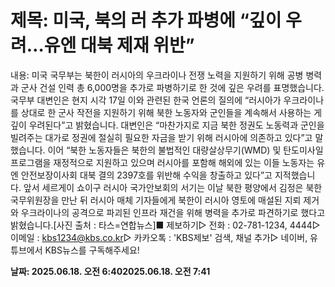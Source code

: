# **제목: 미국, 북의 러 추가 파병에 “깊이 우려…유엔 대북 제재 위반”**

  내용: 미국 국무부는 북한이 러시아의 우크라이나 전쟁 노력을 지원하기 위해 공병 병력과 군사 건설 인력 총 6,000명을 추가로 파병하기로 한 것에 깊은 우려를 표명했습니다. 국무부 대변인은 현지 시각 17일 이와 관련된 한국 언론의 질의에 “러시아가 우크라이나를 상대로 한 군사 작전을 지원하기 위해 북한 노동자와 군인들을 계속해서 사용하는 게 깊이 우려된다”고 밝혔습니다. 대변인은 “마찬가지로 지금 북한 정권도 노동력과 군인을 빌려주는 대가로 정권에 절실히 필요한 자금을 받기 위해 러시아에 의존하고 있다”고 말했습니다. 이어 “북한 노동자들은 북한의 불법적인 대량살상무기(WMD) 및 탄도미사일 프로그램을 재정적으로 지원하고 있으며 러시아를 포함해 해외에 있는 이들 노동자는 유엔 안전보장이사회 대북 결의 2397호를 위반해 수익을 창출하고 있다”고 지적했습니다. 앞서 세르게이 쇼이구 러시아 국가안보회의 서기는 이날 북한 평양에서 김정은 북한 국무위원장을 만난 뒤 러시아 매체 기자들에게 북한이 러시아 영토에 매설된 지뢰 제거와 우크라이나의 공격으로 파괴된 인프라 재건을 위해 병력을 추가로 파견하기로 했다고 밝혔습니다.[사진 출처 : 타스=연합뉴스]■ 제보하기▷ 전화 : 02-781-1234, 4444▷ 이메일 : kbs1234@kbs.co.kr▷ 카카오톡 : 'KBS제보' 검색, 채널 추가▷ 네이버, 유튜브에서 KBS뉴스를 구독해주세요!

  **날짜: 2025.06.18. 오전 6:402025.06.18. 오전 7:41**
